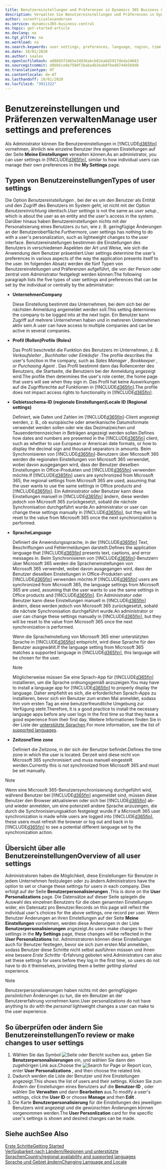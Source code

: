 ```yaml
---
title: Benutzereinstellungen und Präferenzen in Dynamics 365 Business Central verwalten
description: Verwalten Sie Benutzereinstellungen und Präferenzen in Dynamics 365 Business Central.
author: sorenfriisalexandersen
ms.service: dynamics365-business-central
ms.topic: get-started-article
ms.devlang: na
ms.tgt_pltfrm: na
ms.workload: na
ms.search.keywords: user settings, preferences, language, region, time zone, regional settings
ms.date: 10/01/2020
ms.author: soalex
ms.openlocfilehash: a08845f3465e24036abcb82ea6d2917deda24663
ms.sourcegitcommit: ddbb5cede750df1baba4b3eab8fbed6744b5b9d6
ms.translationtype: HT
ms.contentlocale: de-AT
ms.lasthandoff: 10/01/2020
ms.locfileid: "3911322"
---
```

# <a name="manage-user-settings-and-preferences"></a><span data-ttu-id="e4d4a-103">Benutzereinstellungen und Präferenzen verwalten</span><span class="sxs-lookup"><span data-stu-id="e4d4a-103">Manage user settings and preferences</span></span>

<span data-ttu-id="e4d4a-104">Als Administrator können Sie Benutzereinstellungen in [!INCLUDE[d365fin](includes/d365fin_md.md)] vornehmen, ähnlich wie einzelne Benutzer ihre eigenen Einstellungen auf der Seite **Meine Einstellungen** verwalten können.</span><span class="sxs-lookup"><span data-stu-id="e4d4a-104">As an administrator, you can user settings in [!INCLUDE[d365fin](includes/d365fin_md.md)], similar to how individual users can manage their own preferences in the **My Settings** page.</span></span>  

## <a name="types-of-user-settings"></a><span data-ttu-id="e4d4a-105">Typen von Benutzereinstellungen</span><span class="sxs-lookup"><span data-stu-id="e4d4a-105">Types of user settings</span></span>

<span data-ttu-id="e4d4a-106">Die Option *Benutzereinstellungen* , bei der es um den Benutzer als Entität und den Zugriff des Benutzers im System geht, ist nicht mit der Option *Benutzereinrichtung* identisch.</span><span class="sxs-lookup"><span data-stu-id="e4d4a-106">*User settings* is not the same as *user setup* , which is about the user as an entity and the user's access in the system.</span></span> <span data-ttu-id="e4d4a-107">Darüber hinaus haben Benutzereinstellungen nichts mit der Personalisierung eines Benutzers zu tun, wie z. B. geringfügige Änderungen an der Benutzeroberfläche.</span><span class="sxs-lookup"><span data-stu-id="e4d4a-107">Furthermore, user settings has nothing to do with a user's personalization, such as lightweight changes to the user interface.</span></span> <span data-ttu-id="e4d4a-108">Benutzereinstellungen bestimmen die Einstellungen des Benutzers in verschiedenen Aspekten der Art und Weise, wie sich die Anwendung dem Benutzer präsentiert.</span><span class="sxs-lookup"><span data-stu-id="e4d4a-108">User settings determine the user's preferences in various aspects of the way the application presents itself to the user.</span></span> <span data-ttu-id="e4d4a-109">Im folgenden Absatz werden die fünf Typen von Benutzereinstellungen und Präferenzen aufgeführt, die von der Person oder zentral vom Administrator festgelegt werden können:</span><span class="sxs-lookup"><span data-stu-id="e4d4a-109">The following paragraph lists the five types of user settings and preferences that can be set by the individual or centrally by the administrator:</span></span>

- <span data-ttu-id="e4d4a-110">**Unternehmen**</span><span class="sxs-lookup"><span data-stu-id="e4d4a-110">**Company**</span></span>  

  <span data-ttu-id="e4d4a-111">Diese Einstellung bestimmt das Unternehmen, bei dem sich bei der nächsten Anmeldung angemeldet werden soll.</span><span class="sxs-lookup"><span data-stu-id="e4d4a-111">This setting determines the company to be logged into at the next login.</span></span> <span data-ttu-id="e4d4a-112">Ein Benutzer kann Zugriff auf mehrere Unternehmen haben und in mehreren Unternehmen aktiv sein.</span><span class="sxs-lookup"><span data-stu-id="e4d4a-112">A user can have access to multiple companies and can be active in several companies.</span></span>

- <span data-ttu-id="e4d4a-113">**Profil (Rollen)**</span><span class="sxs-lookup"><span data-stu-id="e4d4a-113">**Profile (Roles)**</span></span>  

  <span data-ttu-id="e4d4a-114">Das Profil beschreibt die Funktion des Benutzers im Unternehmen, z. B. *Verkaufsleiter* , *Buchhalter* oder *Einkäufer* .</span><span class="sxs-lookup"><span data-stu-id="e4d4a-114">The profile describes the user's function in the company, such as *Sales Manager* , *Bookkeeper* , or *Purchasing Agent* .</span></span> <span data-ttu-id="e4d4a-115">Das Profil bestimmt dann das Rollencenter des Benutzers, die Startseite, die Benutzern bei der Anmeldung angezeigt wird.</span><span class="sxs-lookup"><span data-stu-id="e4d4a-115">The profile then determines the user's role center, the home page that users will see when they sign in.</span></span> <span data-ttu-id="e4d4a-116">Das Profil hat keine Auswirkungen auf die Zugriffsrechte auf Funktionen in [!INCLUDE[d365fin](includes/d365fin_md.md)].</span><span class="sxs-lookup"><span data-stu-id="e4d4a-116">The profile does not impact access rights to functionality in [!INCLUDE[d365fin](includes/d365fin_md.md)].</span></span>  

- <span data-ttu-id="e4d4a-117">**Gebietsschema-ID (regionale Einstellungen)**</span><span class="sxs-lookup"><span data-stu-id="e4d4a-117">**Locale ID (Regional settings)**</span></span>  

  <span data-ttu-id="e4d4a-118">Definiert, wie Daten und Zahlen im [!INCLUDE[d365fin](includes/d365fin_md.md)]-Client angezeigt werden, z. B., ob europäische oder amerikanische Datumsformate verwendet werden sollen oder wie das Dezimalzeichen und Tausendertrennzeichen in Beträgen angezeigt werden sollen.</span><span class="sxs-lookup"><span data-stu-id="e4d4a-118">Defines how dates and numbers are presented in the [!INCLUDE[d365fin](includes/d365fin_md.md)] client, such as whether to use European or American date formats, or how to display the decimal sign and thousand separators in amounts.</span></span> <span data-ttu-id="e4d4a-119">Beim Synchronisieren von [!INCLUDE[d365fin](includes/d365fin_md.md)]-Benutzern über Microsoft 365 werden die regionalen Einstellungen von Microsoft 365 verwendet, wobei davon ausgegangen wird, dass der Benutzer dieselben Einstellungen in Office-Produkten und [!INCLUDE[d365fin](includes/d365fin_md.md)] verwenden möchte.</span><span class="sxs-lookup"><span data-stu-id="e4d4a-119">If [!INCLUDE[d365fin](includes/d365fin_md.md)] users are synchronized from Microsoft 365, the regional settings from Microsoft 365 are used, assuming that the user wants to use the same settings in Office products and [!INCLUDE[d365fin](includes/d365fin_md.md)].</span></span> <span data-ttu-id="e4d4a-120">Ein Administrator oder Benutzer kann diese Einstellungen manuell in [!INCLUDE[d365fin](includes/d365fin_md.md)] ändern, diese werden jedoch von Microsoft 365 zurückgesetzt, sobald die nächste Synchronisation durchgeführt wurde.</span><span class="sxs-lookup"><span data-stu-id="e4d4a-120">An administrator or user can change these settings manually in [!INCLUDE[d365fin](includes/d365fin_md.md)], but they will be reset to the value from Microsoft 365 once the next synchronization is performed.</span></span>

- <span data-ttu-id="e4d4a-121">**Sprache**</span><span class="sxs-lookup"><span data-stu-id="e4d4a-121">**Language**</span></span>  

  <span data-ttu-id="e4d4a-122">Definiert die Anwendungssprache, in der [!INCLUDE[d365fin](includes/d365fin_md.md)] Text, Beschriftungen und Fehlermeldungen darstellt.</span><span class="sxs-lookup"><span data-stu-id="e4d4a-122">Defines the application language that [!INCLUDE[d365fin](includes/d365fin_md.md)] presents text, captions, and error messages in.</span></span> <span data-ttu-id="e4d4a-123">Beim Synchronisieren von [!INCLUDE[d365fin](includes/d365fin_md.md)]-Benutzern über Microsoft 365 werden die Spracheneinstellungen von Microsoft 365 verwendet, wobei davon ausgegangen wird, dass der Benutzer dieselben Einstellungen in Office-Produkten und [!INCLUDE[d365fin](includes/d365fin_md.md)] verwenden möchte.</span><span class="sxs-lookup"><span data-stu-id="e4d4a-123">If [!INCLUDE[d365fin](includes/d365fin_md.md)] users are synchronized from Microsoft 365, the language settings from Microsoft 365 are used, assuming that the user wants to use the same settings in Office products and [!INCLUDE[d365fin](includes/d365fin_md.md)].</span></span> <span data-ttu-id="e4d4a-124">Ein Administrator oder Benutzer kann diese Einstellungen manuell in [!INCLUDE[d365fin](includes/d365fin_md.md)] ändern, diese werden jedoch von Microsoft 365 zurückgesetzt, sobald die nächste Synchronisation durchgeführt wurde.</span><span class="sxs-lookup"><span data-stu-id="e4d4a-124">An administrator or user can change these settings manually in [!INCLUDE[d365fin](includes/d365fin_md.md)], but they will be reset to the value from Microsoft 365 once the next synchronization is performed.</span></span>

  <span data-ttu-id="e4d4a-125">Wenn die Spracheinstellung von Microsoft 365 einer unterstützten Sprache in [!INCLUDE[d365fin](includes/d365fin_md.md)] entspricht, wird diese Sprache für den Benutzer ausgewählt.</span><span class="sxs-lookup"><span data-stu-id="e4d4a-125">If the language setting from Microsoft 365 matches a supported language in [!INCLUDE[d365fin](includes/d365fin_md.md)], this language will be chosen for the user.</span></span>  

  > [!NOTE]
  > <span data-ttu-id="e4d4a-126">Möglicherweise müssen Sie eine Sprach-App für [!INCLUDE[d365fin](includes/d365fin_md.md)] installieren, um die Sprache ordnungsgemäß anzuzeigen.</span><span class="sxs-lookup"><span data-stu-id="e4d4a-126">You may have to install a language app for [!INCLUDE[d365fin](includes/d365fin_md.md)] to properly display the language.</span></span> <span data-ttu-id="e4d4a-127">Daher empfiehlt es sich, die erforderlichen Sprach-Apps zu installieren, bevor sich ein Benutzer zum ersten Mal anmeldet, sodass ihm vom ersten Tag an eine benutzerfreundliche Umgebung zur Verfügung steht.</span><span class="sxs-lookup"><span data-stu-id="e4d4a-127">Therefore, it is a good practice to install the necessary language apps before any user logs in the first time so that they have a good experience from their first day.</span></span> <span data-ttu-id="e4d4a-128">Weitere Informationen finden Sie in der Liste der [unterstützte Sprachen](/dynamics365/business-central/dev-itpro/compliance/apptest-countries-and-translations).</span><span class="sxs-lookup"><span data-stu-id="e4d4a-128">For more information, see the list of [supported languages](/dynamics365/business-central/dev-itpro/compliance/apptest-countries-and-translations).</span></span>  
  
- <span data-ttu-id="e4d4a-129">**Zeitzone**</span><span class="sxs-lookup"><span data-stu-id="e4d4a-129">**Time zone**</span></span>  

  <span data-ttu-id="e4d4a-130">Definiert die Zeitzone, in der sich der Benutzer befindet.</span><span class="sxs-lookup"><span data-stu-id="e4d4a-130">Defines the time zone in which the user is located.</span></span> <span data-ttu-id="e4d4a-131">Derzeit wird diese nicht von Microsoft 365 synchronisiert und muss manuell eingestellt werden.</span><span class="sxs-lookup"><span data-stu-id="e4d4a-131">Currently this is not synchronized from Microsoft 365 and must be set manually.</span></span>  

> [!NOTE]
> <span data-ttu-id="e4d4a-132">Wenn eine Microsoft 365-Benutzersynchronisierung durchgeführt wird, während Benutzer bei [!INCLUDE[d365fin](includes/d365fin_md.md)] angemeldet sind, müssen diese Benutzer den Browser aktualisieren oder sich bei [!INCLUDE[d365fin](includes/d365fin_md.md)] ab- und wieder anmelden, um eine potenziell andere Sprache anzuzeigen, die durch die Synchronisierungsaktion festgelegt wurde.</span><span class="sxs-lookup"><span data-stu-id="e4d4a-132">If a Microsoft 365 user synchronization is made while users are logged into [!INCLUDE[d365fin](includes/d365fin_md.md)], these users must refresh the browser or log out and back in to [!INCLUDE[d365fin](includes/d365fin_md.md)] to see a potential different language set by the synchronization action.</span></span>

## <a name="overview-of-all-user-settings"></a><span data-ttu-id="e4d4a-133">Übersicht über alle Benutzereinstellungen</span><span class="sxs-lookup"><span data-stu-id="e4d4a-133">Overview of all user settings</span></span>

<span data-ttu-id="e4d4a-134">Administratoren haben die Möglichkeit, diese Einstellungen für Benutzer in jedem Unternehmen festzulegen oder zu ändern.</span><span class="sxs-lookup"><span data-stu-id="e4d4a-134">Administrators have the option to set or change these settings for users in each company.</span></span> <span data-ttu-id="e4d4a-135">Dies erfolgt auf der Seite **Benutzerpersonalisierungen** .</span><span class="sxs-lookup"><span data-stu-id="e4d4a-135">This is done on the **User Personalizations** page.</span></span> <span data-ttu-id="e4d4a-136">Die Datensätze auf dieser Seite spiegeln die Auswahl des einzelnen Benutzers für die oben genannten Einstellungen wider, ein Datensatz pro Benutzer.</span><span class="sxs-lookup"><span data-stu-id="e4d4a-136">Records on this page will reflect the individual user's choices for the above settings, one record per user.</span></span> <span data-ttu-id="e4d4a-137">Wenn Benutzer Änderungen an ihren Einstellungen auf der Seite **Meine Einstellungen** vornehmen, werden diese Änderungen in der Liste **Benutzerpersonalisierungen** angezeigt.</span><span class="sxs-lookup"><span data-stu-id="e4d4a-137">As users make changes to their settings in the **My Settings** page, these changes will be reflected in the **User Personalizations** list.</span></span> <span data-ttu-id="e4d4a-138">Administratoren können diese Einstellungen auch für Benutzer festlegen, bevor sie sich zum ersten Mal anmelden, sodass Benutzer diese Schritte nicht selbst ausführen müssen und ihnen eine bessere *Erste Schritte* -Erfahrung geboten wird.</span><span class="sxs-lookup"><span data-stu-id="e4d4a-138">Administrators can also set these settings for users before they log in the first time, so users do not have to do it themselves, providing them a better *getting started* experience.</span></span>

> [!NOTE]
> <span data-ttu-id="e4d4a-139">Benutzerpersonalisierungen haben nichts mit den geringfügigen *persönlichen* Änderungen zu tun, die ein Benutzer an der Benutzererfahrung vornehmen kann.</span><span class="sxs-lookup"><span data-stu-id="e4d4a-139">User personalizations do not have anything to do with the *personal* lightweight changes a user can make to the user experience.</span></span>

## <a name="to-review-or-make-changes-to-user-settings"></a><span data-ttu-id="e4d4a-140">So überprüfen oder ändern Sie Benutzereinstellungen</span><span class="sxs-lookup"><span data-stu-id="e4d4a-140">To review or make changes to user settings</span></span>

1. <span data-ttu-id="e4d4a-141">Wählen Sie das Symbol ![Seite oder Bericht suchen](media/ui-search/search_small.png "Suche nach Seiten- oder Berichtssymbolen") aus, geben Sie **Benutzerpersonalisierungen** ein, und wählen Sie dann den zugehörigen Link aus.</span><span class="sxs-lookup"><span data-stu-id="e4d4a-141">Choose the ![Search for Page or Report](media/ui-search/search_small.png "Search for Page or Report icon") icon, enter **User Personalizations** , and then choose the related link.</span></span>
2. <span data-ttu-id="e4d4a-142">Dadurch werden die Liste der Benutzer und ihre Einstellungen angezeigt.</span><span class="sxs-lookup"><span data-stu-id="e4d4a-142">This shows the list of users and their settings.</span></span> <span data-ttu-id="e4d4a-143">Klicken Sie zum Ändern der Einstellungen eines Benutzers auf die **Benutzer-ID** , oder wählen Sie **Verwalten** und dann **Bearbeiten** aus.</span><span class="sxs-lookup"><span data-stu-id="e4d4a-143">To modify a user's settings, click the **User ID** or choose **Manage** and then **Edit** .</span></span>
3. <span data-ttu-id="e4d4a-144">Die Karte **Benutzerpersonalisierung** für die Einstellungen des jeweiligen Benutzers wird angezeigt und die gewünschten Änderungen können vorgenommen werden.</span><span class="sxs-lookup"><span data-stu-id="e4d4a-144">The **User Personlization** card for the specific user's settings is shown and desired changes can be made.</span></span>  

## <a name="see-also"></a><span data-ttu-id="e4d4a-145">Siehe auch</span><span class="sxs-lookup"><span data-stu-id="e4d4a-145">See Also</span></span>

[<span data-ttu-id="e4d4a-146">Erste Schritte</span><span class="sxs-lookup"><span data-stu-id="e4d4a-146">Getting Started</span></span>](product-get-started.md)  
[<span data-ttu-id="e4d4a-147">Verfügbarkeit nach Ländern/Regionen und unterstützte Sprachen</span><span class="sxs-lookup"><span data-stu-id="e4d4a-147">Country/regional availability and supported languages</span></span>](/dynamics365/business-central/dev-itpro/compliance/apptest-countries-and-translations)  
[<span data-ttu-id="e4d4a-148">Sprache und Gebiet ändern</span><span class="sxs-lookup"><span data-stu-id="e4d4a-148">Changing Language and Locale</span></span>](about-locale-language.md)  
